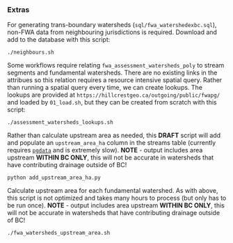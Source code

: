 ### Extras

For generating trans-boundary watersheds (`sql/fwa_watershedexbc.sql`), non-FWA data from neighbouring jurisdictions is required. Download and add to the database with this script:

    ./neighbours.sh

Some workflows require relating `fwa_assessment_watersheds_poly` to stream segments and fundamental watersheds. There are no existing links in the attribues so this relation requires a resource intensive spatial query.  Rather than running a spatial query every time, we can create lookups. The lookups are provided at `https://hillcrestgeo.ca/outgoing/public/fwapg/` and loaded by `01_load.sh`, but they can be created from scratch with this script:

    ./assessment_watersheds_lookups.sh

Rather than calculate upstream area as needed, this **DRAFT** script will add and populate an `upstream_area_ha` column in the streams table (currently requires [`pgdata`](https://github.com/smnorris/pgdata) and is extremely slow).
**NOTE** - output includes area upstream **WITHIN BC ONLY**, this will not be accurate in watersheds that have contributing drainage outside of BC!

    python add_upstream_area_ha.py


Calculate upstream area for each fundamental watershed. As with above, this script is not optimized and takes many hours to process (but only has to be run once).
**NOTE** - output includes area upstream **WITHIN BC ONLY**, this will not be accurate in watersheds that have contributing drainage outside of BC!

    ./fwa_watersheds_upstream_area.sh

